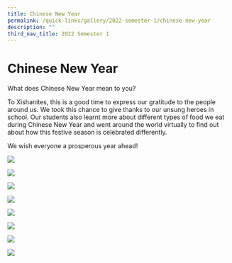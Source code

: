 ```yaml
---
title: Chinese New Year
permalink: /quick-links/gallery/2022-semester-1/chinese-new-year
description: ""
third_nav_title: 2022 Semester 1
---
```

# **Chinese New Year**

What does Chinese New Year mean to you?

To Xishanites, this is a good time to express our gratitude to the people around us. We took this chance to give thanks to our unsung heroes in school. Our students also learnt more about different types of food we eat during Chinese New Year and went around the world virtually to find out about how this festive season is celebrated differently.

We wish everyone a prosperous year ahead!

![](/images/CNY_1.jpg)

![](/images/CNY_2.jpg)

![](/images/CNY_3.jpg)

![](/images/CNY_4.jpg)

![](/images/CNY_5.jpg)

![](/images/CNY_6.jpg)

![](/images/CNY_7.jpg)

![](/images/CNY_8.jpg)